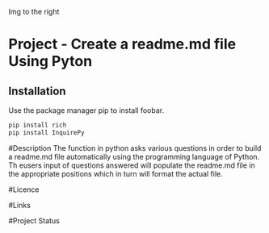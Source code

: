 Img to the right
# Project - Create a readme.md file Using Pyton

## Installation
Use the package manager pip to install foobar.
```python
pip install rich
pip install InquirePy
```

#Description
The function in python asks various questions in order to build a readme.md file automatically using the programming language of Python.
Th eusers input of questions answered will populate the readme.md file in the appropriate positions which in turn will format the actual file.

#Licence

#Links

#Project Status


